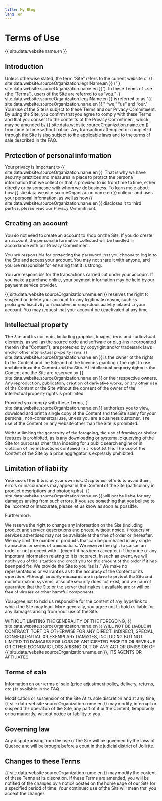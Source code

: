 ```yaml
---
title: My Blog
lang: en
---
```


# Terms of Use

{{ site.data.website.name.en }}


## Introduction
Unless otherwise stated, the term “Site” refers to the current website of {{ site.data.website.sourceOrganization.legalName.en }} (“{{ site.data.website.sourceOrganization.name.en }}”). In these Terms of Use (the “Terms”), users of the Site are referred to as “you.” {{ site.data.website.sourceOrganization.legalName.en }} is referred to as “{{ site.data.website.sourceOrganization.name.en }},” “we,” “us” and “our.” Your use of the Site is subject to these Terms and our Privacy Commitment. By using the Site, you confirm that you agree to comply with these Terms and that you consent to the contents of the Privacy Commitment, which may be amended by {{ site.data.website.sourceOrganization.name.en }} from time to time without notice. Any transaction attempted or completed through the Site is also subject to the applicable laws and to the terms of sale described in the FAQ.

## Protection of personal information
Your privacy is important to {{ site.data.website.sourceOrganization.name.en }}. That is why we have security practices and measures in place to protect the personal information that we collect or that is provided to us from time to time, either directly or by someone with whom we do business. To learn more about how {{ site.data.website.sourceOrganization.name.en }} collects and uses your personal information, as well as how {{ site.data.website.sourceOrganization.name.en }} discloses it to third parties, please read our Privacy Commitment.

## Creating an account
You do not need to create an account to shop on the Site. If you do create an account, the personal information collected will be handled in accordance with our Privacy Commitment.

You are responsible for protecting the password that you choose to log in to the Site and access your account. You may not share it with anyone, and you are responsible for ensuring that it is strong.

You are responsible for the transactions carried out under your account. If you make a purchase online, your payment information may be held by our payment service provider.

{{ site.data.website.sourceOrganization.name.en }} reserves the right to suspend or delete your account for any legitimate reason, such as prolonged inactivity or fraudulent or suspicious activity related to your account. You may request that your account be deactivated at any time.



## Intellectual property
The Site and its contents, including graphics, images, texts and audiovisual elements, as well as the source code and software or plug-ins incorporated therein (the “Content”), are protected by copyright and/or trademark laws and/or other intellectual property laws. {{ site.data.website.sourceOrganization.name.en }} is the owner of the rights to the Content and the Site and of the licences granting it the right to use and distribute the Content and the Site. All intellectual property rights in the Content and the Site are reserved by {{ site.data.website.sourceOrganization.name.en }} or their respective owners. Any reproduction, publication, creation of derivative works, or any other use of the Content or the Site without the consent of the owner of the intellectual property rights is prohibited.

Provided you comply with these Terms, {{ site.data.website.sourceOrganization.name.en }} authorizes you to view, download and print a single copy of the Content and the Site solely for your personal, non-commercial use, unless you are a business customer. The use of the Content on any website other than the Site is prohibited.

Without limiting the generality of the foregoing, the use of framing or similar features is prohibited, as is any downloading or systematic querying of the Site for purposes other than indexing for a public search engine or in violation of the instructions contained in a robot.txt file. The use of the Content of the Site by a price aggregator is expressly prohibited.

## Limitation of liability
Your use of the Site is at your own risk. Despite our efforts to avoid them, errors or inaccuracies may appear in the Content of the Site (particularly in product descriptions and photographs). {{ site.data.website.sourceOrganization.name.en }} will not be liable for any damages arising from such errors. If you see something that you believe to be incorrect or inaccurate, please let us know as soon as possible.

Furthermore:

We reserve the right to change any information on the Site (including product and service descriptions and prices) without notice.
Products or services advertised may not be available at the time of order or thereafter.
We may limit the number of products that can be purchased in any single transaction or series of transactions.
We reserve the right to cancel an order or not proceed with it (even if it has been accepted) if the price or any important information relating to it is incorrect. In such an event, we will notify you of the situation and credit you for the amount of the order if it has been paid for.
We provide the Site to you “as is.” We make no representations or warranties as to the accuracy of the Content or its operation. Although security measures are in place to protect the Site and our information systems, absolute security does not exist, and we cannot guarantee that the Site or the server that makes it available are or will be free of viruses or other harmful components.

You agree not to hold us responsible for the content of any hyperlink to which the Site may lead. More generally, you agree not to hold us liable for any damages arising from your use of the Site.

WITHOUT LIMITING THE GENERALITY OF THE FOREGOING, {{ site.data.website.sourceOrganization.name.en }} WILL NOT BE LIABLE IN CONTRACT, TORT OR OTHERWISE FOR ANY DIRECT, INDIRECT, SPECIAL, CONSEQUENTIAL OR EXEMPLARY DAMAGES, INCLUDING BUT NOT LIMITED TO DAMAGES FOR LOSS OF ANTICIPATED PROFITS OR REVENUE OR OTHER ECONOMIC LOSS ARISING OUT OF ANY ACT OR OMISSION OF {{ site.data.website.sourceOrganization.name.en }}, ITS AGENTS OR AFFILIATES.

## Terms of sale
Information on our terms of sale (price adjustment policy, delivery, returns, etc.) is available in the FAQ.

Modification or suspension of the Site
At its sole discretion and at any time, {{ site.data.website.sourceOrganization.name.en }} may modify, interrupt or suspend the operation of the Site, any part of it or the Content, temporarily or permanently, without notice or liability to you.

## Governing law
Any dispute arising from the use of the Site will be governed by the laws of Quebec and will be brought before a court in the judicial district of Joliette.

## Changes to these Terms
{{ site.data.website.sourceOrganization.name.en }} may modify the content of these Terms at its discretion. If these Terms are amended, you will be notified of the changes by a notice posted on the home page of our Site for a specified period of time. Your continued use of the Site will mean that you accept the changes.